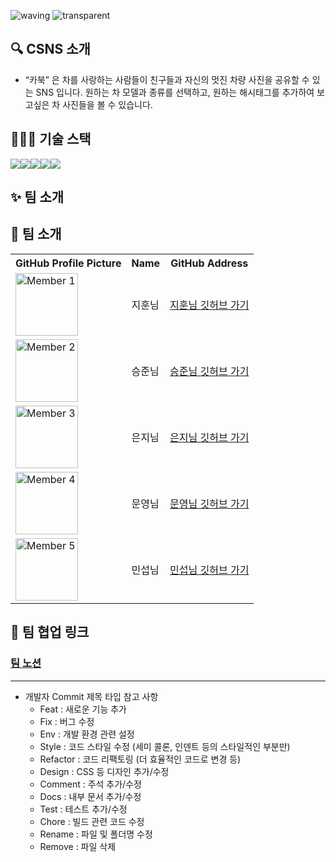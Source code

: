 ![waving](https://capsule-render.vercel.app/api?type=waving&height=200&text=CSNS&fontAlign=70&fontAlignY=35&color=537FE7)
![transparent](https://capsule-render.vercel.app/api?type=transparent&fontColor=537FE7&height=150&fontSize=30&text=당신이%20공부한%20CS%20정보를%20공유하고%20토론하세요!&descAlignY=75&descAlign=60)

## 🔍 CSNS 소개
- “카북” 은 차를 사랑하는 사람들이 친구들과 자신의 멋진 차량 사진을 공유할 수 있는 SNS 입니다.
원하는 차 모델과 종류를 선택하고, 원하는 해시태그를 추가하여 보고싶은 차 사진들을 볼 수 있습니다.

## 🧑🏻‍💻 기술 스택
<div style="display:flex;">
<img src="https://img.shields.io/badge/HTML5-E34F26?style=for-the-badge&logo=HTML5&logoColor=white"> 
<img src="https://img.shields.io/badge/SASS-CC6699?style=for-the-badge&logo=SASS&logoColor=white">
<img src="https://img.shields.io/badge/TypeScript-3178C6?style=for-the-badge&logo=TypeScript&logoColor=white">
<img src="https://img.shields.io/badge/Java 11-007396?style=for-the-badge&logoColor=white" />
<img src="https://img.shields.io/badge/Spring Boot-6DB33F?style=for-the-badge&logo=Spring Boot&logoColor=white"/>
</div>

## ✨ 팀 소개
## 👫 팀 소개
<table>
  <tr>
    <th>GitHub Profile Picture</th>
    <th>Name</th>
    <th>GitHub Address</th>
  </tr>
  <tr>
    <td><img src="https://avatars.githubusercontent.com/u/101972330?v=4" alt="Member 1" width="100" height="100"></td>
    <td>지훈님</td>
    <td><a href = "https://github.com/JitHoon">지훈님 깃허브 가기</td>
  </tr>
  <tr>
    <td><img src="https://avatars.githubusercontent.com/u/39702832?v=4" alt="Member 2" width="100" height="100"></td>
    <td>승준님</td>
    <td><a href = "https://github.com/seungjun222">승준님 깃허브 가기</td>
  </tr>
  <tr>
    <td><img src="https://avatars.githubusercontent.com/u/95364951?v=4" alt="Member 3" width="100" height="100"></td>
    <td>은지님</td>
    <td><a href = "https://github.com/lilviolie">은지님 깃허브 가기</td>
  </tr>
  <tr>
    <td><img src="https://avatars.githubusercontent.com/u/51106050?v=4" alt="Member 4" width="100" height="100"></td>
    <td>문영님</td>
    <td><a href = "https://github.com/moonyah">문영님 깃허브 가기</td>
  </tr>
  <tr>
    <td><img src="https://w7.pngwing.com/pngs/949/852/png-transparent-chick-beautiful-lovely-animal.png" alt="Member 5" width="100" height="100"></td>
    <td>민섭님</td>
    <td><a href = "https://github.com/LikeFireAndSky">민섭님 깃허브 가기</td>
  </tr>
</table>



## 🔗 팀 협업 링크
### [팀 노션](https://www.notion.so/CS-9eefde12ab6f44da987b51b0e8c6de83?pvs=4)
---

- 개발자 Commit 제목 타입 참고 사항
  - Feat : 새로운 기능 추가
  - Fix : 버그 수정
  - Env : 개발 환경 관련 설정
  - Style : 코드 스타일 수정 (세미 콜론, 인덴트 등의 스타일적인 부분만)
  - Refactor : 코드 리팩토링 (더 효율적인 코드로 변경 등)
  - Design : CSS 등 디자인 추가/수정
  - Comment : 주석 추가/수정
  - Docs : 내부 문서 추가/수정
  - Test : 테스트 추가/수정
  - Chore : 빌드 관련 코드 수정
  - Rename : 파일 및 폴더명 수정
  - Remove : 파일 삭제
